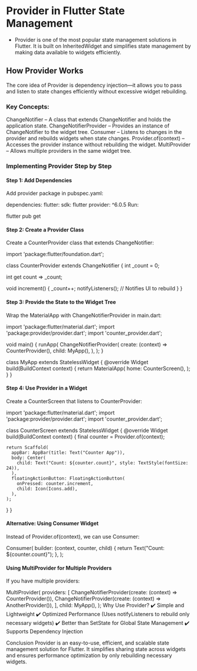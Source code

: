 # Provider in Flutter State Management
- Provider is one of the most popular state management solutions in Flutter. It is built on InheritedWidget and simplifies state management by making data available to widgets efficiently.

## How Provider Works
The core idea of Provider is dependency injection—it allows you to pass and listen to state changes efficiently without excessive widget rebuilding.

### Key Concepts:

ChangeNotifier – A class that extends ChangeNotifier and holds the application state.
ChangeNotifierProvider – Provides an instance of ChangeNotifier to the widget tree.
Consumer – Listens to changes in the provider and rebuilds widgets when state changes.
Provider.of<T>(context) – Accesses the provider instance without rebuilding the widget.
MultiProvider – Allows multiple providers in the same widget tree.


### Implementing Provider Step by Step
#### Step 1: Add Dependencies

Add provider package in pubspec.yaml:

dependencies:
  flutter:
    sdk: flutter
  provider: ^6.0.5
Run:

flutter pub get

#### Step 2: Create a Provider Class

Create a CounterProvider class that extends ChangeNotifier:

import 'package:flutter/foundation.dart';

class CounterProvider extends ChangeNotifier {
  int _count = 0;

  int get count => _count;

  void increment() {
    _count++;
    notifyListeners(); // Notifies UI to rebuild
  }
}

#### Step 3: Provide the State to the Widget Tree

Wrap the MaterialApp with ChangeNotifierProvider in main.dart:

import 'package:flutter/material.dart';
import 'package:provider/provider.dart';
import 'counter_provider.dart';

void main() {
  runApp(
    ChangeNotifierProvider(
      create: (context) => CounterProvider(),
      child: MyApp(),
    ),
  );
}

class MyApp extends StatelessWidget {
  @override
  Widget build(BuildContext context) {
    return MaterialApp(
      home: CounterScreen(),
    );
  }
}

#### Step 4: Use Provider in a Widget

Create a CounterScreen that listens to CounterProvider:

import 'package:flutter/material.dart';
import 'package:provider/provider.dart';
import 'counter_provider.dart';

class CounterScreen extends StatelessWidget {
  @override
  Widget build(BuildContext context) {
    final counter = Provider.of<CounterProvider>(context);

    return Scaffold(
      appBar: AppBar(title: Text("Counter App")),
      body: Center(
        child: Text("Count: ${counter.count}", style: TextStyle(fontSize: 24)),
      ),
      floatingActionButton: FloatingActionButton(
        onPressed: counter.increment,
        child: Icon(Icons.add),
      ),
    );
  }
}


#### Alternative: Using Consumer Widget
Instead of Provider.of<T>(context), we can use Consumer:

Consumer<CounterProvider>(
  builder: (context, counter, child) {
    return Text("Count: ${counter.count}");
  },
);

#### Using MultiProvider for Multiple Providers
If you have multiple providers:

MultiProvider(
  providers: [
    ChangeNotifierProvider(create: (context) => CounterProvider()),
    ChangeNotifierProvider(create: (context) => AnotherProvider()),
  ],
  child: MyApp(),
);
Why Use Provider?
✔️ Simple and Lightweight
✔️ Optimized Performance (Uses notifyListeners to rebuild only necessary widgets)
✔️ Better than SetState for Global State Management
✔️ Supports Dependency Injection

Conclusion
Provider is an easy-to-use, efficient, and scalable state management solution for Flutter. It simplifies sharing state across widgets and ensures performance optimization by only rebuilding necessary widgets.